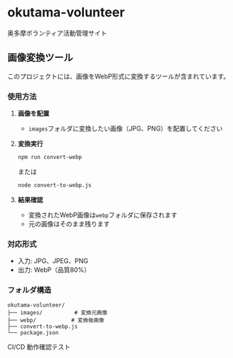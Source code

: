 # okutama-volunteer

奥多摩ボランティア活動管理サイト

## 画像変換ツール

このプロジェクトには、画像をWebP形式に変換するツールが含まれています。

### 使用方法

1. **画像を配置**

   - `images`フォルダに変換したい画像（JPG、PNG）を配置してください

2. **変換実行**

   ```bash
   npm run convert-webp
   ```

   または

   ```bash
   node convert-to-webp.js
   ```

3. **結果確認**
   - 変換されたWebP画像は`webp`フォルダに保存されます
   - 元の画像はそのまま残ります

### 対応形式

- 入力: JPG、JPEG、PNG
- 出力: WebP（品質80%）

### フォルダ構造

```
okutama-volunteer/
├── images/          # 変換元画像
├── webp/           # 変換後画像
├── convert-to-webp.js
└── package.json
```

CI/CD 動作確認テスト
